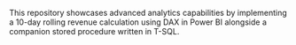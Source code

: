 This repository showcases advanced analytics capabilities by implementing a 10-day rolling revenue calculation using DAX in Power BI alongside a companion stored procedure written in T-SQL.
